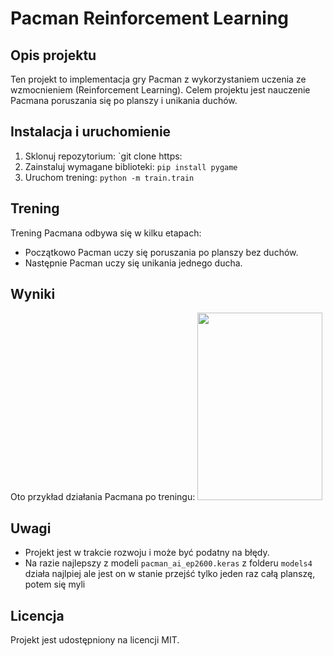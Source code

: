 # Pacman Reinforcement Learning
## Opis projektu
Ten projekt to implementacja gry Pacman z wykorzystaniem uczenia ze wzmocnieniem (Reinforcement Learning). Celem projektu jest nauczenie Pacmana poruszania się po planszy i unikania duchów.
## Instalacja i uruchomienie
1. Sklonuj repozytorium: `git clone https:                                                                       
2. Zainstaluj wymagane biblioteki: `pip install pygame`
3. Uruchom trening: `python -m train.train`
## Trening
Trening Pacmana odbywa się w kilku etapach:
* Początkowo Pacman uczy się poruszania po planszy bez duchów.
* Następnie Pacman uczy się unikania jednego ducha.
## Wyniki
Oto przykład działania Pacmana po treningu:
<img src="https://github.com/user-attachments/assets/35a35ea0-caf7-4460-9a5b-767eabe92253" width="200" height="300">
## Uwagi
* Projekt jest w trakcie rozwoju i może być podatny na błędy.
* Na razie najlepszy z modeli `pacman_ai_ep2600.keras` z folderu `models4` działa najlpiej ale jest on w stanie przejść tylko jeden raz całą planszę, potem się myli 
## Licencja
Projekt jest udostępniony na licencji MIT.
